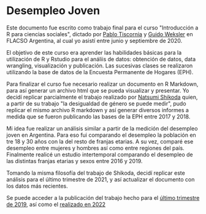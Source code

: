 # Desempleo Joven

Este documento fue escrito como trabajo final para el curso "Introducción a R para ciencias sociales", dictado por [Pablo Tiscornia](https://www.linkedin.com/in/ptiscornia/) y [Guido Weksler](https://www.linkedin.com/in/guido-weksler-962677bb/) en FLACSO Argentina, al cual yo asistí entre junio y septiembre de 2020.

El objetivo de este curso era aprender las habilidades básicas para la utilización de R y Rstudio para el análiis de datos: obtención de datos, data wrangling, visualización y publicación. Las sucesivas clases se realizaron utilizando la base de datos de la Encuesta Permanente de Hogares (EPH).

Para finalizar el curso fue necesario realizar un documento en R Markdown, para así generar un archivo html que se pueda visualizar y presentar. Yo decidí replicar parcialmente el trabajo realizado por [Natsumi Shikoda](https://rpubs.com/natsumi_shokida) quien, a partir de su trabajo "la desigualdad de género se puede medir", pudo replicar el mismo archivo R markdown y así generar diversos informes a medida que se fueron publicando las bases de la EPH entre 2017 y 2018.

Mi idea fue realizar un análisis similar a partir de la medición del desempleo joven en Argentina. Para eso fui comparando el desempleo la población en tre 18 y 30 años con la del resto de franjas etarias. A su vez, comparé ese desempleo entre mujeres y hombres así como entre regiones del país. Finalmente realicé un estudio intertemporal comparando el desempleo de las distintas franjas etarias y sexos entre 2016 y 2019.

Tomando la misma filosofía del trabajo de Shikoda, decidí replicar este análisis para el último trimestre de 2021, y así actualizar el documento con los datos más recientes.

Se puede acceder a la publicación del trabajo hecho para el [último trimestre de 2019](https://rpubs.com/josesg998/1137841), así como el [realizado en 2022](https://rpubs.com/josesg998/1137842)
